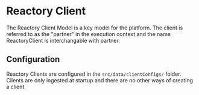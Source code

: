 # Reactory Client 
The Reactory Client Model is a key model for the platform. The client is referred to as the "partner" in the execution context and the name ReactoryClient is interchangable with partner.

## Configuration
Reactory Clients are configured in the `src/data/clientConfigs/` folder. Clients are only ingested at startup and there are no other ways of creating a client.  